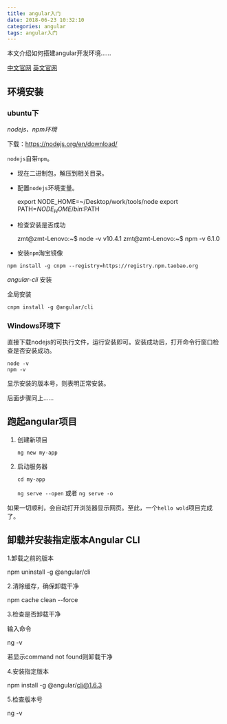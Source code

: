 ```yaml
---
title: angular入门
date: 2018-06-23 10:32:10
categories: angular
tags: angular入门
---
```


本文介绍如何搭建angular开发环境……

[中文官网](https://angular.cn)
[英文官网](https://angular.io)

## 环境安装

### ubuntu下

_nodejs、npm环境_

下载：https://nodejs.org/en/download/

`nodejs`自带`npm`。

- 现在二进制包，解压到相关目录。
- 配置`nodejs`环境变量。
    
    
    export NODE_HOME=~/Desktop/work/tools/node
    export PATH=${NODE_HOME}/bin:$PATH
    
- 检查安装是否成功


    zmt@zmt-Lenovo:~$ node -v
    v10.4.1
    zmt@zmt-Lenovo:~$ npm -v
    6.1.0

- 安装`npm`淘宝镜像

`npm install -g cnpm --registry=https://registry.npm.taobao.org`  


_angular-cli_ 安装

全局安装

`cnpm install -g @angular/cli`

### Windows环境下

直接下载nodejs的可执行文件，运行安装即可。安装成功后，打开命令行窗口检查是否安装成功。

`node -v`       
`npm -v`    

显示安装的版本号，则表明正常安装。

后面步骤同上……

## 跑起angular项目

1. 创建新项目

    `ng new my-app`

2. 启动服务器

    `cd my-app`
    
    `ng serve --open` 或者 `ng serve -o`
    
如果一切顺利，会自动打开浏览器显示网页。至此，一个`hello wold`项目完成了。    


## 卸载并安装指定版本Angular CLI

1.卸载之前的版本

npm uninstall -g @angular/cli

2.清除缓存，确保卸载干净

npm cache clean --force

3.检查是否卸载干净

输入命令

ng -v

若显示command not found则卸载干净

4.安装指定版本

npm install -g @angular/cli@1.6.3

5.检查版本号

ng -v


